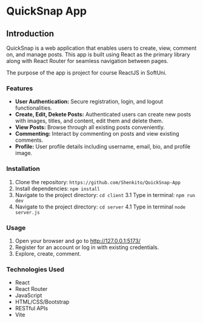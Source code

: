 # QuickSnap App

## Introduction

QuickSnap is a web application that enables users to create, view, comment on, and manage posts. This app is built using React as the primary library along with React Router for seamless navigation between pages.

The purpose of the app is project for course ReactJS in SoftUni.

### Features

- **User Authentication:** Secure registration, login, and logout functionalities.
- **Create, Edit, Dekete Posts:** Authenticated users can create new posts with images, titles, and content, edit them and delete them.
- **View Posts:** Browse through all existing posts conveniently.
- **Commenting:** Interact by commenting on posts and view existing comments.
- **Profile:** User profile details including username, email, bio, and profile image.

### Installation

1. Clone the repository: `https://github.com/Shenkito/QuickSnap-App`
2. Install dependencies: `npm install`
3. Navigate to the project directory: `cd client`
3.1 Type in terminal: `npm run dev`
4. Navigate to the project directory: `cd server`
4.1 Type in terminal `node server.js`

### Usage

1. Open your browser and go to http://127.0.0.1:5173/
2. Register for an account or log in with existing credentials.
3. Explore, create, comment.

### Technologies Used

- React
- React Router
- JavaScript
- HTML/CSS/Bootstrap
- RESTful APIs
- Vite
